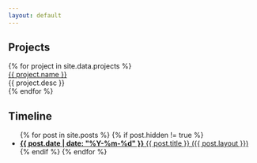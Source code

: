```yaml
---
layout: default
---
```


## Projects

<div id="projects_display">
{% for project in site.data.projects %}
  <div class="project">
    <div class="box project_inner clear">
      <div class="name clear">
        <a href="{{ project.url }}">{{ project.name }}</a>
      </div>
      <div class="desc clear">{{ project.desc }}</div>
    </div>
  </div>
{% endfor %}
</div>

<!-- <hr class="underline"> -->

## Timeline

<ul id="feed">
  {% for post in site.posts %}
  {% if post.hidden != true %}
    <li>
      <a href="{{ post.url }}"><span style="font-weight: bold">{{ post.date | date: "%Y-%m-%d" }}</span> {{ post.title }} ({{ post.layout }})</a>
    </li>
  {% endif %}
  {% endfor %}
</ul>
